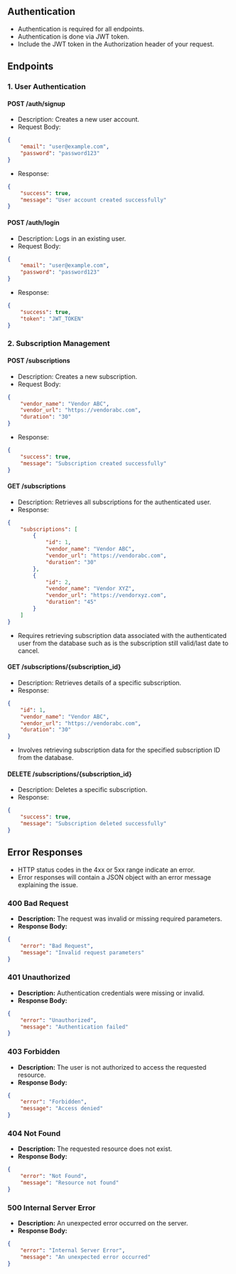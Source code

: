 ## Authentication

- Authentication is required for all endpoints.
- Authentication is done via JWT token.
- Include the JWT token in the Authorization header of your request.

## Endpoints

### 1. User Authentication

#### POST /auth/signup

- Description: Creates a new user account.
- Request Body:
```json
{
    "email": "user@example.com",
    "password": "password123"
}
```
- Response:
```json
{
    "success": true,
    "message": "User account created successfully"
}
```

#### POST /auth/login

- Description: Logs in an existing user.
- Request Body:
```json
{
    "email": "user@example.com",
    "password": "password123"
}
```
- Response:
```json
{
    "success": true,
    "token": "JWT_TOKEN"
}
```

### 2. Subscription Management

#### POST /subscriptions

- Description: Creates a new subscription.
- Request Body:
```json
{
    "vendor_name": "Vendor ABC",
    "vendor_url": "https://vendorabc.com",
    "duration": "30"
}
```
- Response:
```json
{
    "success": true,
    "message": "Subscription created successfully"
}
```

#### GET /subscriptions

- Description: Retrieves all subscriptions for the authenticated user.
- Response:
```json
{
    "subscriptions": [
        {
            "id": 1,
            "vendor_name": "Vendor ABC",
            "vendor_url": "https://vendorabc.com",
            "duration": "30"
        },
        {
            "id": 2,
            "vendor_name": "Vendor XYZ",
            "vendor_url": "https://vendorxyz.com",
            "duration": "45"
        }
    ]
}
```
- Requires retrieving subscription data associated with the authenticated user from the database such as is the subscription still valid/last date to cancel.

#### GET /subscriptions/{subscription_id}

- Description: Retrieves details of a specific subscription.
- Response:
```json
{
    "id": 1,
    "vendor_name": "Vendor ABC",
    "vendor_url": "https://vendorabc.com",
    "duration": "30"
}
```
- Involves retrieving subscription data for the specified subscription ID from the database.

#### DELETE /subscriptions/{subscription_id}

- Description: Deletes a specific subscription.
- Response:
```json
{
    "success": true,
    "message": "Subscription deleted successfully"
}
```

## Error Responses

- HTTP status codes in the 4xx or 5xx range indicate an error.
- Error responses will contain a JSON object with an error message explaining the issue.

### 400 Bad Request

- **Description:** The request was invalid or missing required parameters.
- **Response Body:**
```json
{
    "error": "Bad Request",
    "message": "Invalid request parameters"
}
```

### 401 Unauthorized

- **Description:** Authentication credentials were missing or invalid.
- **Response Body:**
```json
{
    "error": "Unauthorized",
    "message": "Authentication failed"
}
```

### 403 Forbidden

- **Description:** The user is not authorized to access the requested resource.
- **Response Body:**
```json
{
    "error": "Forbidden",
    "message": "Access denied"
}
```

### 404 Not Found

- **Description:** The requested resource does not exist.
- **Response Body:**
```json
{
    "error": "Not Found",
    "message": "Resource not found"
}
```

### 500 Internal Server Error

- **Description:** An unexpected error occurred on the server.
- **Response Body:**
```json
{
    "error": "Internal Server Error",
    "message": "An unexpected error occurred"
}
```
